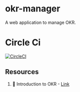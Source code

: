 # okr-manager

A web application to manage OKR.

# Circle Ci

[![CircleCI](https://circleci.com/gh/fs-101/okr-manager-dikshaChauhan.svg?style=svg)](https://circleci.com/gh/fs-101/okr-manager-dikshaChauhan)

## Resources

1. :memo: Introduction to OKR - [Link](https://www.oreilly.com/business/free/files/introduction-to-okrs.pdf)

